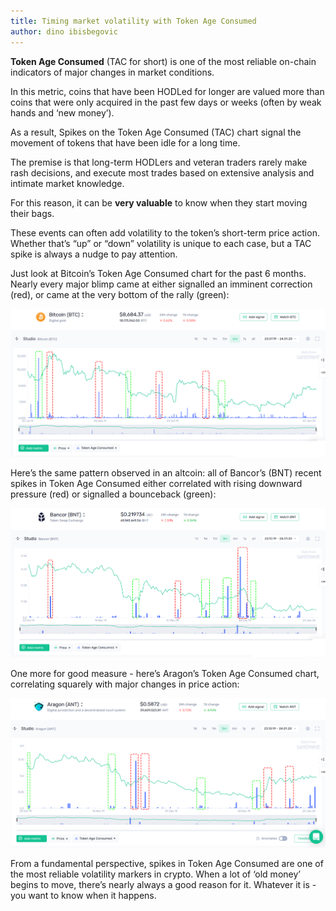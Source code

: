 ```yaml
---
title: Timing market volatility with Token Age Consumed
author: dino ibisbegovic
---
```


**Token Age Consumed** (TAC for short) is one of the most reliable on-chain indicators of major changes in market conditions.

In this metric, coins that have been HODLed for longer are valued more than coins that were only acquired in the past few days or weeks (often by weak hands and ‘new money’).

As a result, Spikes on the Token Age Consumed (TAC) chart signal the movement of tokens that have been idle for a long time.

The premise is that long-term HODLers and veteran traders rarely make rash decisions, and execute most trades based on extensive analysis and intimate market knowledge.

For this reason, it can be **very valuable** to know when they start moving their bags.

These events can often add volatility to the token’s short-term price action. Whether that’s “up” or “down” volatility is unique to each case, but a TAC spike is always a nudge to pay attention.

Just look at Bitcoin’s Token Age Consumed chart for the past 6 months. Nearly every major blimp came at either signalled an imminent correction (red), or came at the very bottom of the rally (green):

![](image3.png)

Here’s the same pattern observed in an altcoin: all of Bancor’s (BNT) recent spikes in Token Age Consumed either correlated with rising downward pressure (red) or signalled a bounceback (green):


![](image2.png)


One more for good measure - here’s Aragon’s Token Age Consumed chart, correlating squarely with major changes in price action:

![](image1.png)


From a fundamental perspective, spikes in Token Age Consumed are one of the most reliable volatility markers in crypto. When a lot of ‘old money’ begins to move, there’s nearly always a good reason for it. Whatever it is - you want to know when it happens.
